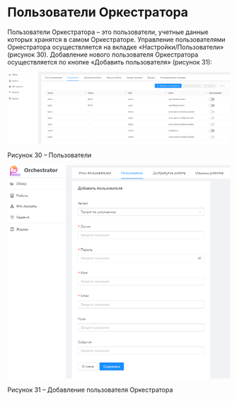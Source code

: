 # Пользователи Оркестратора

Пользователи Оркестратора – это пользователи, учетные данные которых хранятся в самом Оркестраторе. Управление пользователями Оркестратора осуществляется на вкладке «Настройки/Пользователи» (рисунок 30). Добавление нового пользователя Оркестратора осуществляется по кнопке «Добавить пользователя» (рисунок 31):

![](<../../../.gitbook/assets/0 (12)>)

Рисунок 30 – Пользователи

![](<../../../.gitbook/assets/1 (5)>)

Рисунок 31 – Добавление пользователя Оркестратора
